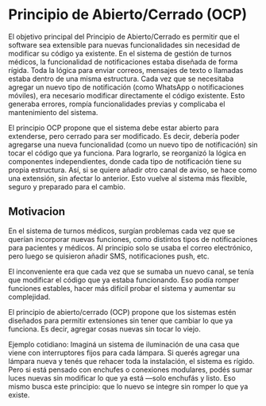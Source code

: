 # Principio de Abierto/Cerrado (OCP)


El objetivo principal del Principio de Abierto/Cerrado es permitir que el software sea extensible para nuevas funcionalidades sin necesidad de modificar su código ya existente.
  En el sistema de gestión de turnos médicos, la funcionalidad de notificaciones estaba diseñada de forma rígida. Toda la lógica para enviar correos, mensajes de texto o llamadas estaba dentro de una misma estructura. Cada vez que se necesitaba agregar un nuevo tipo de notificación (como WhatsApp o notificaciones móviles), era necesario modificar directamente el código existente. Esto generaba errores, rompía funcionalidades previas y complicaba el mantenimiento del sistema.

El principio OCP propone que el sistema debe estar abierto para extenderse, pero cerrado para ser modificado. Es decir, debería poder agregarse una nueva funcionalidad (como un nuevo tipo de notificación) sin tocar el código que ya funciona. Para lograrlo, se reorganizó la lógica en componentes independientes, donde cada tipo de notificación tiene su propia estructura. Así, si se quiere añadir otro canal de aviso, se hace como una extensión, sin afectar lo anterior. Esto vuelve al sistema más flexible, seguro y preparado para el cambio.


## Motivacion


En el sistema de turnos médicos, surgían problemas cada vez que se querían incorporar nuevas funciones, como distintos tipos de notificaciones para pacientes y médicos. Al principio solo se usaba el correo electrónico, pero luego se quisieron añadir SMS, notificaciones push, etc.

El inconveniente era que cada vez que se sumaba un nuevo canal, se tenía que modificar el código que ya estaba funcionando. Eso podía romper funciones estables, hacer más difícil probar el sistema y aumentar su complejidad.

El principio de abierto/cerrado (OCP) propone que los sistemas estén diseñados para permitir extensiones sin tener que cambiar lo que ya funciona. Es decir, agregar cosas nuevas sin tocar lo viejo.

Ejemplo cotidiano: 
Imaginá un sistema de iluminación de una casa que viene con interruptores fijos para cada lámpara. Si querés agregar una lámpara nueva y tenés que rehacer toda la instalación, el sistema es rígido.
Pero si está pensado con enchufes o conexiones modulares, podés sumar luces nuevas sin modificar lo que ya está —solo enchufás y listo. Eso mismo busca este principio: que lo nuevo se integre sin romper lo que ya existe.





